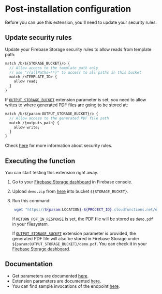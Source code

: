 # Post-installation configuration

Before you can use this extension, you'll need to update your security rules.

## Update security rules

Update your Firebase Storage security rules to allow reads from template path:

```proto
match /b/${STORAGE_BUCKET}/o {
  // Allow access to the template path only
  // use "/{allPaths=**}" to access to all paths in this bucket
  match /<TEMPLATE_ID> {
    allow read;
  }
}
```

If [`OUTPUT_STORAGE_BUCKET`](/pdfplum/PREINSTALL.md#outputstoragebucket-optional) extension parameter is set, you need to allow writes to where generated PDF files are going to be stored at:

```proto
match /b/${param:OUTPUT_STORAGE_BUCKET}/o {
  // Allow access to the generated PDF file path
  match /{outputs_path} {
    allow write;
  }
}
```

Check [here](https://firebase.google.com/docs/storage/security) for more information about security rules.

## Executing the function

You can start testing this extension right away.

1. Go to your [Firebase Storage dashboard](https://console.firebase.google.com/project/${PROJECT_ID}/storage/${STORAGE_BUCKET}/files) in Firebase console.

1. Upload `demo.zip` from [here](https://github.com/pdfplum/pdfplum/tree/main/template-samples) into bucket `${STORAGE_BUCKET}`.

1. Run this command:

   ```bash
    wget "https://${param:LOCATION}-${PROJECT_ID}.cloudfunctions.net/ext-${EXT_INSTANCE_ID}-executePdfGeneratorHttp?templatePath=${STORAGE_BUCKET}/demo.zip&outputFileName=demo.pdf&chromiumPdfOptions[format]=a5&chromiumPdfOptions[printBackground]=true&adjustHeightToFit=no&data[text]=Lorem ipsum dolor sit amet consectetur adipisicing elit.&data[flag]=OK&data[articles][0][title]=ABCD&data[articles][0][content]=Abcd content&data[articles][1][title]=EFGH&data[articles][1][content]=Efgh content&data[articles][2][title]=IJKL&data[articles][2][content]=Ijkl content&data[articles][3][title]=MNOP&data[articles][3][content]=Mnop content&data[articles][4][title]=QRST&data[articles][4][content]=Qrst content&data[colors][warm][0]=Red&data[colors][warm][1]=Yellow&data[colors][warm][2]=Orange&data[colors][cold][0]=Green&data[colors][cold][1]=Blue&data[colors][cold][2]=Gray&data[info][Age]=38&data[info][Name]=John Doe&data[info][Birthday]=1985%2F20%2F06&data[info][Address]=Silicon Valley" -O demo.pdf
   ```

   If [`RETURN_PDF_IN_RESPONSE`](/pdfplum/PREINSTALL.md#returnpdfinresponse-required) is set, the PDF file will be stored as `demo.pdf` in your filesystem.

   If [`OUTPUT_STORAGE_BUCKET`](/pdfplum/PREINSTALL.md#outputstoragebucket-optional) extension parameter is provided, the generated PDF file will also be stored in Firebase Storage under `${param:OUTPUT_STORAGE_BUCKET}/demo.pdf`. You can check it in your [Firebase Storage dashboard](https://console.firebase.google.com/project/${PROJECT_ID}/storage/${param:OUTPUT_STORAGE_BUCKET}/files).

## Documentation

- Get parameters are documented [here](https://github.com/pdfplum/pdfplum/tree/main/pdfplum/PREINSTALL.md#get-parameters).
- Extension parameters are documented [here](https://github.com/pdfplum/pdfplum/tree/main/pdfplum/PREINSTALL.md#firebase-extension-parameters).
- You can find sample invocations of the endpoint [here](https://github.com/pdfplum/pdfplum/tree/main/template-samples).
